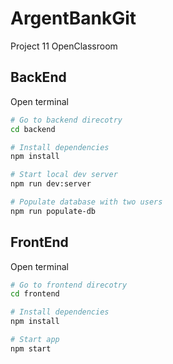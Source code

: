 # ArgentBankGit
Project 11 OpenClassroom

## BackEnd

Open terminal
```bash
# Go to backend direcotry
cd backend

# Install dependencies
npm install

# Start local dev server
npm run dev:server

# Populate database with two users
npm run populate-db
```

## FrontEnd

Open terminal
```bash
# Go to frontend direcotry
cd frontend

# Install dependencies
npm install

# Start app
npm start
```

